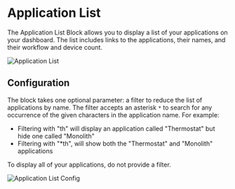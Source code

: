 # Application List

The Application List Block allows you to display a list of your applications on your dashboard. The list includes links to the applications, their names, and their workflow and device count.

![Application List](/images/dashboards/applications-example.png "Application List")

## Configuration

The block takes one optional parameter: a filter to reduce the list of applications by name. The filter accepts an asterisk `*` to search for any occurrence of the given characters in the application name. For example:

* Filtering with "th" will display an application called "Thermostat" but hide one called "Monolith"
* Filtering with "\*th", will show both the "Thermostat" and "Monolith" applications

To display all of your applications, do not provide a filter.

![Application List Config](/images/dashboards/applications-filter.png "Application List Config")
